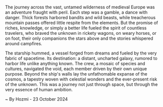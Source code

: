 
The journey across the vast, untamed wilderness of medieval Europe was an adventure fraught with peril.  Each step was a gamble, a dance with danger.  Thick forests harbored bandits and wild beasts, while treacherous mountain passes offered little respite from the elements.  But the promise of riches, knowledge, or simply a better life fueled the spirit of countless travelers, who braved the unknown in rickety wagons, on weary horses, or on foot, their only companions the stars above and the stories whispered around campfires.

The starship hummed, a vessel forged from dreams and fueled by the very fabric of spacetime.  Its destination: a distant, uncharted galaxy, rumored to harbor life unlike anything known.  The crew, a mosaic of species and cultures, navigated the void, each member driven by their own unique purpose.  Beyond the ship's walls lay the unfathomable expanse of the cosmos, a tapestry woven with celestial wonders and the ever-present risk of the unknown.  This was a journey not just through space, but through the very essence of human ambition. 

~ By Hozmi - 23 October 2024
